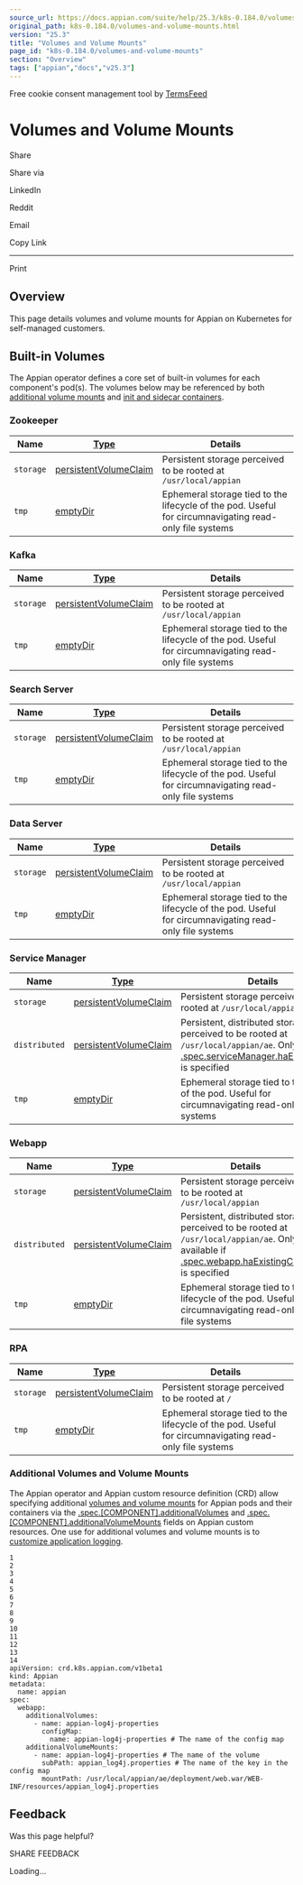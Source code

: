 ```yaml
---
source_url: https://docs.appian.com/suite/help/25.3/k8s-0.184.0/volumes-and-volume-mounts.html
original_path: k8s-0.184.0/volumes-and-volume-mounts.html
version: "25.3"
title: "Volumes and Volume Mounts"
page_id: "k8s-0.184.0/volumes-and-volume-mounts"
section: "Overview"
tags: ["appian","docs","v25.3"]
---
```



Free cookie consent management tool by [TermsFeed](https://www.termsfeed.com/)

# Volumes and Volume Mounts

Share

Share via

LinkedIn

Reddit

Email

Copy Link

* * *

Print

## Overview

This page details volumes and volume mounts for Appian on Kubernetes for self-managed customers.

## Built-in Volumes

The Appian operator defines a core set of built-in volumes for each component's pod(s). The volumes below may be referenced by both [additional volume mounts](#additional-volumes-and-volume-mounts) and [init and sidecar containers](init-and-sidecar-containers.html).

### Zookeeper

| Name | [Type](https://kubernetes.io/docs/concepts/storage/volumes/#volume-types) | Details |
| --- | --- | --- |
| `storage` | [persistentVolumeClaim](https://kubernetes.io/docs/concepts/storage/volumes/#persistentvolumeclaim) | Persistent storage perceived to be rooted at `/usr/local/appian` |
| `tmp` | [emptyDir](https://kubernetes.io/docs/concepts/storage/volumes/#emptydir) | Ephemeral storage tied to the lifecycle of the pod. Useful for circumnavigating read-only file systems |

### Kafka

| Name | [Type](https://kubernetes.io/docs/concepts/storage/volumes/#volume-types) | Details |
| --- | --- | --- |
| `storage` | [persistentVolumeClaim](https://kubernetes.io/docs/concepts/storage/volumes/#persistentvolumeclaim) | Persistent storage perceived to be rooted at `/usr/local/appian` |
| `tmp` | [emptyDir](https://kubernetes.io/docs/concepts/storage/volumes/#emptydir) | Ephemeral storage tied to the lifecycle of the pod. Useful for circumnavigating read-only file systems |

### Search Server

| Name | [Type](https://kubernetes.io/docs/concepts/storage/volumes/#volume-types) | Details |
| --- | --- | --- |
| `storage` | [persistentVolumeClaim](https://kubernetes.io/docs/concepts/storage/volumes/#persistentvolumeclaim) | Persistent storage perceived to be rooted at `/usr/local/appian` |
| `tmp` | [emptyDir](https://kubernetes.io/docs/concepts/storage/volumes/#emptydir) | Ephemeral storage tied to the lifecycle of the pod. Useful for circumnavigating read-only file systems |

### Data Server

| Name | [Type](https://kubernetes.io/docs/concepts/storage/volumes/#volume-types) | Details |
| --- | --- | --- |
| `storage` | [persistentVolumeClaim](https://kubernetes.io/docs/concepts/storage/volumes/#persistentvolumeclaim) | Persistent storage perceived to be rooted at `/usr/local/appian` |
| `tmp` | [emptyDir](https://kubernetes.io/docs/concepts/storage/volumes/#emptydir) | Ephemeral storage tied to the lifecycle of the pod. Useful for circumnavigating read-only file systems |

### Service Manager

| Name | [Type](https://kubernetes.io/docs/concepts/storage/volumes/#volume-types) | Details |
| --- | --- | --- |
| `storage` | [persistentVolumeClaim](https://kubernetes.io/docs/concepts/storage/volumes/#persistentvolumeclaim) | Persistent storage perceived to be rooted at `/usr/local/appian` |
| `distributed` | [persistentVolumeClaim](https://kubernetes.io/docs/concepts/storage/volumes/#persistentvolumeclaim) | Persistent, distributed storage perceived to be rooted at `/usr/local/appian/ae`. Only available if [.spec.serviceManager.haExistingClaim](crds.html#v1beta1servicemanager) is specified |
| `tmp` | [emptyDir](https://kubernetes.io/docs/concepts/storage/volumes/#emptydir) | Ephemeral storage tied to the lifecycle of the pod. Useful for circumnavigating read-only file systems |

### Webapp

| Name | [Type](https://kubernetes.io/docs/concepts/storage/volumes/#volume-types) | Details |
| --- | --- | --- |
| `storage` | [persistentVolumeClaim](https://kubernetes.io/docs/concepts/storage/volumes/#persistentvolumeclaim) | Persistent storage perceived to be rooted at `/usr/local/appian` |
| `distributed` | [persistentVolumeClaim](https://kubernetes.io/docs/concepts/storage/volumes/#persistentvolumeclaim) | Persistent, distributed storage perceived to be rooted at `/usr/local/appian/ae`. Only available if [.spec.webapp.haExistingClaim](crds.html#v1beta1webapp) is specified |
| `tmp` | [emptyDir](https://kubernetes.io/docs/concepts/storage/volumes/#emptydir) | Ephemeral storage tied to the lifecycle of the pod. Useful for circumnavigating read-only file systems |

### RPA

| Name | [Type](https://kubernetes.io/docs/concepts/storage/volumes/#volume-types) | Details |
| --- | --- | --- |
| `storage` | [persistentVolumeClaim](https://kubernetes.io/docs/concepts/storage/volumes/#persistentvolumeclaim) | Persistent storage perceived to be rooted at `/` |
| `tmp` | [emptyDir](https://kubernetes.io/docs/concepts/storage/volumes/#emptydir) | Ephemeral storage tied to the lifecycle of the pod. Useful for circumnavigating read-only file systems |

### Additional Volumes and Volume Mounts

The Appian operator and Appian custom resource definition (CRD) allow specifying additional [volumes and volume mounts](https://kubernetes.io/docs/concepts/storage/volumes/) for Appian pods and their containers via the [.spec.\[COMPONENT\].additionalVolumes](crds.html#v1beta1component) and [.spec.\[COMPONENT\].additionalVolumeMounts](crds.html#v1beta1component) fields on Appian custom resources. One use for additional volumes and volume mounts is to [customize application logging](customizing-application-logging.html).

```
1
2
3
4
5
6
7
8
9
10
11
12
13
14
apiVersion: crd.k8s.appian.com/v1beta1
kind: Appian
metadata:
  name: appian
spec:
  webapp:
    additionalVolumes:
      - name: appian-log4j-properties
        configMap:
          name: appian-log4j-properties # The name of the config map
    additionalVolumeMounts:
      - name: appian-log4j-properties # The name of the volume
        subPath: appian_log4j.properties # The name of the key in the config map
        mountPath: /usr/local/appian/ae/deployment/web.war/WEB-INF/resources/appian_log4j.properties
```

## Feedback

Was this page helpful?

SHARE FEEDBACK

Loading...